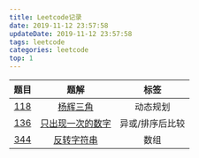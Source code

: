 ```yaml
---
title: Leetcode记录
date: 2019-11-12 23:57:58
updateDate: 2019-11-12 23:57:58
tags: leetcode
categories: leetcode
top: 1
---
```

题目 | 题解 | 标签
:---:|:---:|:---:|
[118](https://leetcode-cn.com/problems/pascals-triangle/) | [杨辉三角](https://github.com/Wuyiwai/Algorithm/blob/master/118-pascals-triangle.php) | 动态规划
[136](https://leetcode-cn.com/problems/single-number/) | [只出现一次的数字](https://github.com/Wuyiwai/Algorithm/blob/master/136-single-number.php) | 异或/排序后比较
[344](https://leetcode-cn.com/problems/reverse-string/) | [反转字符串](https://github.com/Wuyiwai/Algorithm/blob/master/344-reverse-string.php) | 数组